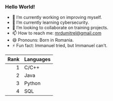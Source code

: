 ### Hello World!

- 🔭 I’m currently working on improving myself.
- 🌱 I’m currently learning cybersecurity.
- 👯 I’m looking to collaborate on training projects.
- 📫 How to reach me: mrdumitrel@gmail.com
- 😄 Pronouns: Born in Romania. 
- ⚡ Fun fact: Immanuel tried, but Immanuel can't. 

| Rank | Languages |
|-----:|---------------|
|     1|       C/C++        |
|     2|        Java       |
|     3|        Python       |
|     4|        SQL       |

